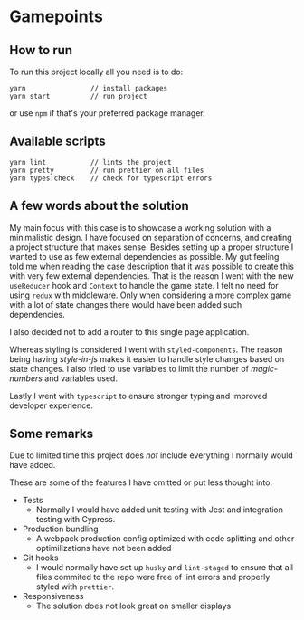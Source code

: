 # Gamepoints

## How to run

To run this project locally all you need is to do:

```shell
yarn                // install packages
yarn start          // run project
```

or use `npm` if that's your preferred package manager.

## Available scripts

```shell
yarn lint           // lints the project
yarn pretty         // run prettier on all files
yarn types:check    // check for typescript errors
```

## A few words about the solution

My main focus with this case is to showcase a working solution with a minimalistic design. I have focused on separation of concerns, and creating a project structure that makes sense. Besides setting up a proper structure I wanted to use as few external dependencies as possible. My gut feeling told me when reading the case description that it was possible to create this with very few external dependencies. That is the reason I went with the new `useReducer` hook and `Context` to handle the game state. I felt no need for using `redux` with middleware. Only when considering a more complex game with a lot of state changes there would have been added such dependencies.

I also decided not to add a router to this single page application.

Whereas styling is considered I went with `styled-components`. The reason being having _style-in-js_ makes it easier to handle style changes based on state changes. I also tried to use variables to limit the number of _magic-numbers_ and variables used.

Lastly I went with `typescript` to ensure stronger typing and improved developer experience.

## Some remarks

Due to limited time this project does _not_ include everything I normally would have added.

These are some of the features I have omitted or put less thought into:

- Tests
  - Normally I would have added unit testing with Jest and integration testing with Cypress.
- Production bundling
  - A webpack production config optimized with code splitting and other optimilizations have not been added
- Git hooks
  - I would normally have set up `husky` and `lint-staged` to ensure that all files commited to the repo were free of lint errors and properly styled with `prettier`.
- Responsiveness
  - The solution does not look great on smaller displays
